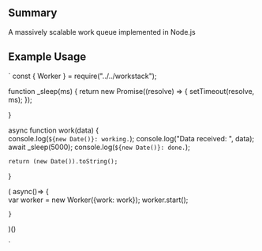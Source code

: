 ## Summary
A massively scalable work queue implemented in Node.js


## Example Usage

`
const { Worker } = require("../../workstack");


function _sleep(ms)
{
    return new Promise((resolve) => 
        {   setTimeout(resolve, ms);
        });

}


async function work(data)
{   
    console.log(`${new Date()}: working.`);
    console.log("Data received: ", data);
    await _sleep(5000);
    console.log(`${new Date()}: done.`);
    
    return (new Date()).toString();

}


(   async()=>
    {   
        var worker = new Worker({work: work});
        worker.start();

    }
)()

`

